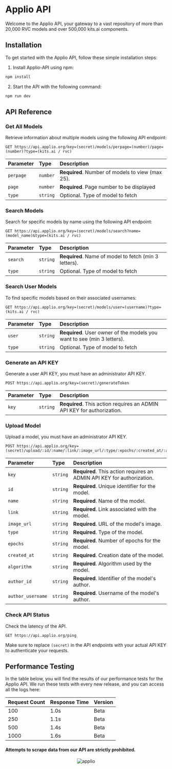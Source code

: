 # Applio API

Welcome to the Applio API, your gateway to a vast repository of more than 20,000 RVC models and over 500,000 kits.ai components.


## Installation

To get started with the Applio API, follow these simple installation steps:

1. Install Applio-API using npm:

```bash
npm install
```

2. Start the API with the following command:

```bash
npm run dev
```

## API Reference

### Get All Models

Retrieve information about multiple models using the following API endpoint:

```http
GET https://api.applio.org/key=(secret)/models/perpage=(number)/page=(number)?type=(kits.ai / rvc)
```

| Parameter  | Type     | Description                            |
| :--------- | :------- | :------------------------------------- |
| `perpage`  | `number` | **Required**. Number of models to view (max 25). |
| `page`  | `number` | **Required**. Page number to be displayed |
| `type`  | `string` | Optional. Type of model to fetch |



### Search Models

Search for specific models by name using the following API endpoint:

```http
GET https://api.applio.org/key=(secret)/models/search?name=(model_name)&type=(kits.ai / rvc)
```

| Parameter | Type     | Description                       |
| :-------- | :------- | :-------------------------------- |
| `search`      | `string` | **Required**. Name of model to fetch (min 3 letters). |
| `type`      | `string` | Optional. Type of model to fetch |



### Search User Models

To find specific models based on their associated usernames:

```http
GET https://api.applio.org/key=(secret)/models/user=(username)?type=(kits.ai / rvc)
```

| Parameter  | Type     | Description                            |
| :--------- | :------- | :------------------------------------- |
| `user`  | `string` | **Required**. User owner of the models you want to see (min 3 letters).  |
| `type`      | `string` | Optional. Type of model to fetch |


### Generate an API KEY

Generate a user API KEY, you must have an administrator API KEY.

```http
POST https://api.applio.org/key=(secret)/generateToken
```

| Parameter  | Type     | Description                            |
| :--------- | :------- | :------------------------------------- |
| `key`  | `string` | **Required**. This action requires an ADMIN API KEY for authorization. |


### Upload Model

Upload a model, you must have an administrator API KEY.

```http
POST https://api.applio.org/key=(secret)/upload/:id/:name/:link/:image_url/:type/:epochs/:created_at/:algorithm/:author_id/:author_username
```

| Parameter  | Type     | Description                            |
| :--------- | :------- | :------------------------------------- |
| `key`  | `string` | **Required**. This action requires an ADMIN API KEY for authorization. |
| `id` | `string` | **Required**. Unique identifier for the model. |
| `name` | `string` | **Required**. Name of the model. |
| `link` | `string` | **Required**. Link associated with the model. |
| `image_url` | `string` | **Required**. URL of the model's image. |
| `type` | `string` | **Required**. Type of the model. |
| `epochs` | `string` | **Required**. Number of epochs for the model. |
| `created_at` | `string` | **Required**. Creation date of the model. |
| `algorithm` | `string` | **Required**. Algorithm used by the model. |
| `author_id` | `string` | **Required**. Identifier of the model's author. |
| `author_username` | `string` | **Required**. Username of the model's author. |



### Check API Status

Check the latency of the API.

```http
GET https://api.applio.org/ping
```

Make sure to replace `(secret)` in the API endpoints with your actual API KEY to authenticate your requests.


## Performance Testing

In the table below, you will find the results of our performance tests for the Applio API. We run these tests with every new release, and you can access all the logs here:


| Request Count | Response Time | Version          |
| ------------- | ------------------------| -----------------|
| 100           | 1.0s                  | Beta      |
| 250           | 1.1s                      | Beta      |
| 500           | 1.4s                      | Beta      |
| 1000          | 1.6s                      | Beta    |


#### Attempts to scrape data from our API are strictly prohibited.

<p align="center">
    <img src="https://docs.applio.org/assets/applio.png" alt="applio" />
</p>



